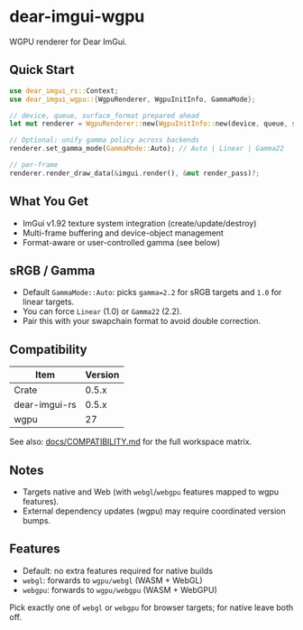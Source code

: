 # dear-imgui-wgpu

WGPU renderer for Dear ImGui.

## Quick Start

```rust
use dear_imgui_rs::Context;
use dear_imgui_wgpu::{WgpuRenderer, WgpuInitInfo, GammaMode};

// device, queue, surface_format prepared ahead
let mut renderer = WgpuRenderer::new(WgpuInitInfo::new(device, queue, surface_format), &mut imgui)?;

// Optional: unify gamma policy across backends
renderer.set_gamma_mode(GammaMode::Auto); // Auto | Linear | Gamma22

// per-frame
renderer.render_draw_data(&imgui.render(), &mut render_pass)?;
```

## What You Get

- ImGui v1.92 texture system integration (create/update/destroy)
- Multi-frame buffering and device-object management
- Format-aware or user-controlled gamma (see below)

## sRGB / Gamma

- Default `GammaMode::Auto`: picks `gamma=2.2` for sRGB targets and `1.0` for linear targets.
- You can force `Linear` (1.0) or `Gamma22` (2.2).
- Pair this with your swapchain format to avoid double correction.

## Compatibility

| Item            | Version |
|-----------------|---------|
| Crate           | 0.5.x   |
| dear-imgui-rs   | 0.5.x   |
| wgpu            | 27      |

See also: [docs/COMPATIBILITY.md](https://github.com/Latias94/dear-imgui-rs/blob/main/docs/COMPATIBILITY.md) for the full workspace matrix.

## Notes

- Targets native and Web (with `webgl`/`webgpu` features mapped to wgpu features).
- External dependency updates (wgpu) may require coordinated version bumps.

## Features

- Default: no extra features required for native builds
- `webgl`: forwards to `wgpu/webgl` (WASM + WebGL)
- `webgpu`: forwards to `wgpu/webgpu` (WASM + WebGPU)

Pick exactly one of `webgl` or `webgpu` for browser targets; for native leave both off.
